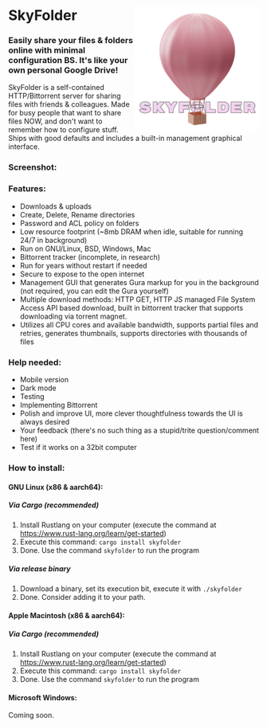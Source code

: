 # <img align="right" src="hosted/logo.png" alt="SkyFolder Logo" title="SkyFolder" width="250px" height="250px"> SkyFolder


### Easily share your files & folders online with minimal configuration BS. It's like your own personal Google Drive!

SkyFolder is a self-contained HTTP/Bittorrent server for sharing files with friends & colleagues. Made for busy people that want to share files NOW, and don't want to remember how to configure stuff. Ships with good defaults and includes a built-in management graphical interface.

### Screenshot:


### Features:
- Downloads & uploads
- Create, Delete, Rename directories
- Password and ACL policy on folders
- Low resource footprint (~8mb DRAM when idle, suitable for running 24/7 in background)
- Run on GNU/Linux, BSD, Windows, Mac
- Bittorrent tracker (incomplete, in research)
- Run for years without restart if needed
- Secure to expose to the open internet
- Management GUI that generates Gura markup for you in the background (not required, you can edit the Gura yourself)
- Multiple download methods: HTTP GET, HTTP JS managed File System Access API based download, built in bittorrent tracker that supports downloading via torrent magnet.
- Utilizes all CPU cores and available bandwidth, supports partial files and retries, generates thumbnails, supports directories with thousands of files

### Help needed:
- Mobile version
- Dark mode
- Testing
- Implementing Bittorrent
- Polish and improve UI, more clever thoughtfulness towards the UI is always desired
- Your feedback (there's no such thing as a stupid/trite question/comment here)
- Test if it works on a 32bit computer

### How to install:

#### GNU Linux (x86 & aarch64):

##### Via Cargo (recommended)

1. Install Rustlang on your computer (execute the command at https://www.rust-lang.org/learn/get-started)
2. Execute this command: `cargo install skyfolder`
3. Done. Use the command `skyfolder` to run the program

##### Via release binary

1. Download a binary, set its execution bit, execute it with `./skyfolder`
2. Done. Consider adding it to your path.

#### Apple Macintosh (x86 & aarch64): 

##### Via Cargo (recommended)

1. Install Rustlang on your computer (execute the command at https://www.rust-lang.org/learn/get-started)
2. Execute this command: `cargo install skyfolder`
3. Done. Use the command `skyfolder` to run the program

#### Microsoft Windows:

Coming soon.